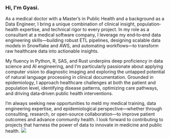 
### Hi, I'm Gyasi. 
As a medical doctor with a Master’s in Public Health and a background as a Data Engineer, I bring a unique combination of clinical insight, population‐health expertise, and technical rigor to every project. In my role as a consultant at a medical software company, I leverage my end‑to‑end data engineering skills—building robust ETL pipelines, designing scalable data models in Snowflake and AWS, and automating workflows—to transform raw healthcare data into actionable insights.

My fluency in Python, R, SAS, and Rust underpins deep proficiency in data science and AI engineering, and I’m particularly passionate about applying computer vision to diagnostic imaging and exploring the untapped potential of natural language processing in clinical documentation. Grounded in epidemiology, I approach healthcare challenges at both the patient and population level, identifying disease patterns, optimizing care pathways, and driving data‑driven public health interventions.

I’m always seeking new opportunities to meld my medical training, data engineering expertise, and epidemiological perspective—whether through consulting, research, or open‑source collaboration—to improve patient outcomes and advance community health. I look forward to contributing to projects that harness the power of data to innovate in medicine and public health.
<a href="https://wakatime.com"><img src="https://wakatime.com/share/@2e436bf8-ae76-4231-9a26-f43c18a1e56c/b2574c43-4be1-46cd-bcb4-13a672699ef0.png" /></a>
<!--
**gyasis/gyasis** is a ✨ _special_ ✨ repository because its `README.md` (this file) appears on your GitHub profile.

Here are some ideas to get you started:

- 🔭 I’m currently working on ...
- 🌱 I’m currently learning ...
- 👯 I’m looking to collaborate on ...
- 🤔 I’m looking for help with ...
- 💬 Ask me about ...
- 📫 How to reach me: ...
- 😄 Pronouns: ...
- ⚡ Fun fact: ...
-->
